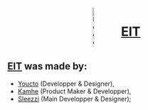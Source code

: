 <a href="https://sleezzi.github.io/EIT" target="_blank" style="display: flex; justify-content: center; align-items: center; width: 100%;">
    <img src="https://sleezzi.github.io/EIT/favicon.ico" style="height: 10%; width: 10%; margin: 0 15px 0 -15px;" alt="Logo"></img>
    <h1 style="text-decoration: none;">EIT</h1>
</a>
<h2>
    <a href="https://sleezzi.github.io/EIT" target="_blank">EIT</a> was made by:
</h2>
<ul>
    <li><a href="https://sleezzi.github.io/EIT" target="_blank">Youcto</a> (Developper & Designer),</li>
    <li><a href="https://sleezzi.github.io/EIT" target="_blank">Kamhe</a> (Product Maker & Developper),</li>
    <li><a href="https://sleezzi.github.io/EIT" target="_blank">Sleezzi</a> (Main Developper & Designer);</li>
</ul>